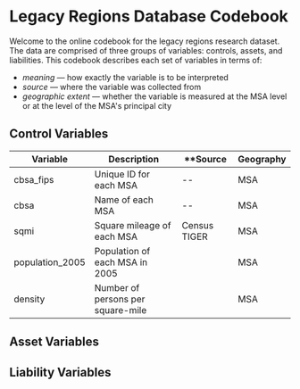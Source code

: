 # Legacy Regions Database Codebook

Welcome to the online codebook for the legacy regions research dataset. The data are comprised of three groups of variables: controls, assets, and liabilities. This codebook describes each set of variables in terms of:

* *meaning* — how exactly the variable is to be interpreted
* *source* — where the variable was collected from 
* *geographic extent* — whether the variable is measured at the MSA level or at the level of the MSA's principal city

## Control Variables

| **Variable**    | **Description**                   | **Source     | **Geography** |
|-----------------|-----------------------------------|--------------|-----------|
| cbsa_fips       | Unique ID for each MSA            | --           | MSA       |
| cbsa            | Name of each MSA                  | --           | MSA       |
| sqmi            | Square mileage of each MSA        | Census TIGER | MSA       |
| population_2005 | Population of each MSA in 2005    |              | MSA       |
| density         | Number of persons per square-mile |              | MSA       |

## Asset Variables

## Liability Variables

